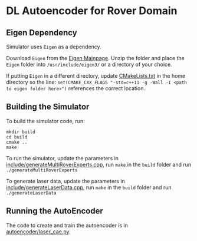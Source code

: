 DL Autoencoder for Rover Domain
===============================

Eigen Dependency
--------------------

Simulator uses `Eigen` as a dependency.

Download `Eigen` from the [Eigen Mainpage](http://eigen.tuxfamily.org/index.php). Unzip the folder and place the `Eigen` folder into `/usr/include/eigen3/` or a directory of your choice.

If putting `Eigen` in a different directory, update [CMakeLists.txt](CMakeLists.txt) in the home directory so the line:
```set(CMAKE_CXX_FLAGS "-std=c++11 -g -Wall -I <path to eigen folder here>")``` references the correct location.


Building the Simulator
-----------------------

To build the simulator code, run:
```
mkdir build
cd build
cmake ..
make
```

To run the simulator, update the parameters in [include/generateMultiRoverExperts.cpp](include/generateMultiRoverExperts.cpp), run `make` in the `build` folder and run `./generateMultiRoverExperts`

To generate laser data, update the parameters in [include/generateLaserData.cpp](include/generateLaserData.cpp), run `make` in the `build` folder and run `./generateLaserData`


Running the AutoEncoder
-------------------------

The code to create and train the autoencoder is in [autoencoder/laser_cae.py](autoencoder/laser_cae.py). 